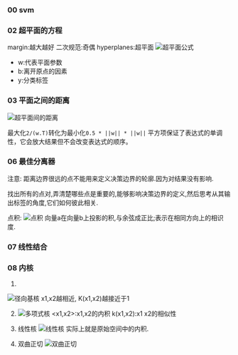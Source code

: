 ### 00 svm

### 02 超平面的方程
margin:越大越好
二次规范:奇偶
hyperplanes:超平面
![超平面公式](http://img.blog.csdn.net/20131107201104906)
- w:代表平面参数
- b:离开原点的因素
- y:分类标签

### 03 平面之间的距离
![超平面间的距离](https://i.imgur.com/Ez7dl4l.png)

最大化`2/(w.T)`转化为最小化`0.5 * ||w|| * ||w||`
平方项保证了表达式的单调性，它会放大结果但不会改变表达式的顺序。

### 06 最佳分离器
注意:
距离边界很远的点不能用来定义决策边界的轮廓.因为对结果没有影响.

找出所有的点对,弄清楚哪些点是重要的,能够影响决策边界的定义,然后思考从其输出标签的角度,它们如何彼此相关.

点积:
![点积](https://gss0.bdstatic.com/94o3dSag_xI4khGkpoWK1HF6hhy/baike/s%3D268/sign=d3491000c9fc1e17f9bf8b377291f67c/63d9f2d3572c11df390c1835652762d0f603c2c3.jpg)
向量a在向量b上投影的积,与余弦成正比;表示在相同方向上的相识度.

### 07 线性结合
### 08 内核
1. 
![径向基核](http://img.my.csdn.net/uploads/201304/03/1364958259_8460.jpg)
x1,x2越相近, K(x1,x2)越接近于1

2. ![多项式核](https://i.imgur.com/Daxm0UQ.png)
<x1,x2>:x1,x2的内积
k(x1,x2):x1 x2的相似性

3. 线性核
![线性核](http://img.my.csdn.net/uploads/201304/03/1364958354_7262.jpg)
实际上就是原始空间中的内积.

4. 双曲正切
![双曲正切](https://gss2.bdstatic.com/-fo3dSag_xI4khGkpoWK1HF6hhy/baike/s%3D177/sign=adf59bb1f51fbe09185ec7135c610c30/96dda144ad345982648941550bf431adcaef84f2.jpg)
